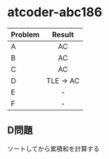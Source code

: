 # atcoder-abc186

| Problem | Result |
| :--- | :---: |
| A | AC |
| B | AC |
| C | AC |
| D | TLE -> AC |
| E | - |
| F | - |


## D問題

ソートしてから累積和を計算する
